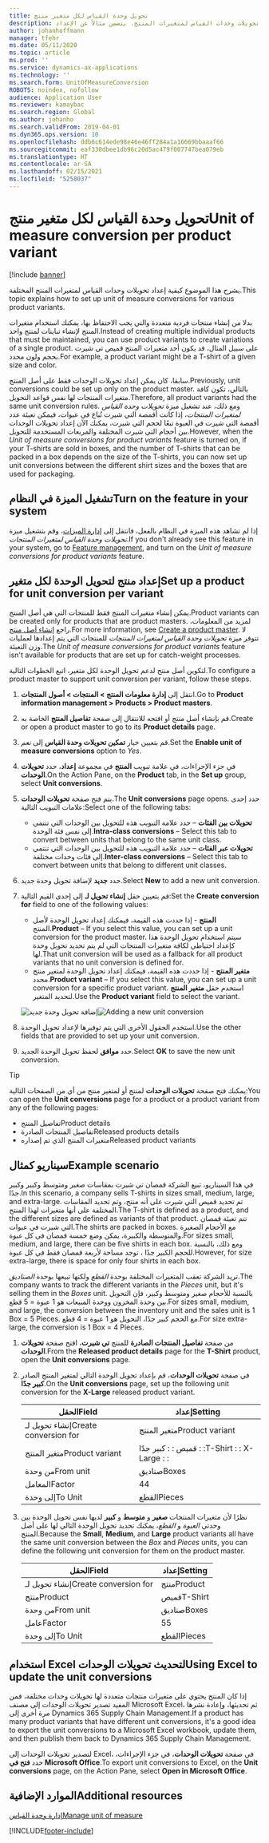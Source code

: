 ```yaml
---
title: تحويل وحدة القياس لكل متغير منتج
description: يشرح هذا الموضوع كيفية إعداد تحويلات وحدات القياس لمتغيرات المنتج. يتضمن مثالاً عن الإعداد.
author: johanhoffmann
manager: tfehr
ms.date: 05/11/2020
ms.topic: article
ms.prod: ''
ms.service: dynamics-ax-applications
ms.technology: ''
ms.search.form: UnitOfMeasureConversion
ROBOTS: noindex, nofollow
audience: Application User
ms.reviewer: kamaybac
ms.search.region: Global
ms.author: johanho
ms.search.validFrom: 2019-04-01
ms.dyn365.ops.version: 10
ms.openlocfilehash: ddb6c614ede98e46e46ff284a1a16669bbaaaf66
ms.sourcegitcommit: eaf330dbee1db96c20d5ac479f007747bea079eb
ms.translationtype: HT
ms.contentlocale: ar-SA
ms.lasthandoff: 02/15/2021
ms.locfileid: "5258037"
---
```

# <a name="unit-of-measure-conversion-per-product-variant"></a><span data-ttu-id="6be4d-104">تحويل وحدة القياس لكل متغير منتج</span><span class="sxs-lookup"><span data-stu-id="6be4d-104">Unit of measure conversion per product variant</span></span>

[!include [banner](../includes/banner.md)]

<span data-ttu-id="6be4d-105">يشرح هذا الموضوع كيفية إعداد تحويلات وحدات القياس لمتغيرات المنتج المختلفة.</span><span class="sxs-lookup"><span data-stu-id="6be4d-105">This topic explains how to set up unit of measure conversions for various product variants.</span></span>

<span data-ttu-id="6be4d-106">بدلا من إنشاء منتجات فردية متعددة والتي يجب الاحتفاظ بها، يمكنك استخدام متغيرات المنتج لإنشاء تباينات لمنتج واحد.</span><span class="sxs-lookup"><span data-stu-id="6be4d-106">Instead of creating multiple individual products that must be maintained, you can use product variants to create variations of a single product.</span></span> <span data-ttu-id="6be4d-107">على سبيل المثال، قد يكون أحد متغيرات المنتج قميص تي شيرت بحجم ولون محدد.</span><span class="sxs-lookup"><span data-stu-id="6be4d-107">For example, a product variant might be a T-shirt of a given size and color.</span></span>

<span data-ttu-id="6be4d-108">سابقا، كان يمكن إعداد تحويلات الوحدات فقط على أصل المنتج.</span><span class="sxs-lookup"><span data-stu-id="6be4d-108">Previously, unit conversions could be set up only on the product master.</span></span> <span data-ttu-id="6be4d-109">بالتالي، تكون كافة متغيرات المنتجات لها نفس قواعد التحويل.</span><span class="sxs-lookup"><span data-stu-id="6be4d-109">Therefore, all product variants had the same unit conversion rules.</span></span> <span data-ttu-id="6be4d-110">ومع ذلك، عند تشغيل ميزة *تحويلات وحدة القياس لمتغيرات المنتجات*، إذا كانت أقمصة التي شيرت تُباع في عبوات، فيمكن تعبئة عدد أقمصة التي شيرت في العبوة تبعًا لحجم التي شيرت، يمكنك الآن إعداد تحويلات الوحدات بين أحجام التي شيرت المختلفة والمربعات المستخدمة للتحويل.</span><span class="sxs-lookup"><span data-stu-id="6be4d-110">However, when the *Unit of measure conversions for product variants* feature is turned on, if your T-shirts are sold in boxes, and the number of T-shirts that can be packed in a box depends on the size of the T-shirts, you can now set up unit conversions between the different shirt sizes and the boxes that are used for packaging.</span></span>

## <a name="turn-on-the-feature-in-your-system"></a><span data-ttu-id="6be4d-111">تشغيل الميزة في النظام</span><span class="sxs-lookup"><span data-stu-id="6be4d-111">Turn on the feature in your system</span></span>

<span data-ttu-id="6be4d-112">إذا لم تشاهد هذه الميزة في النظام بالفعل، فانتقل إلى [إدارة الميزات](../../fin-ops-core/fin-ops/get-started/feature-management/feature-management-overview.md)، وقم بتشغيل ميزة *تحويلات وحدة القياس لمتغيرات المنتجات*.</span><span class="sxs-lookup"><span data-stu-id="6be4d-112">If you don't already see this feature in your system, go to [Feature management](../../fin-ops-core/fin-ops/get-started/feature-management/feature-management-overview.md), and turn on the *Unit of measure conversions for product variants* feature.</span></span>

## <a name="set-up-a-product-for-unit-conversion-per-variant"></a><span data-ttu-id="6be4d-113">إعداد منتج لتحويل الوحدة لكل متغير</span><span class="sxs-lookup"><span data-stu-id="6be4d-113">Set up a product for unit conversion per variant</span></span>

<span data-ttu-id="6be4d-114">يمكن إنشاء متغيرات المنتج فقط للمنتجات التي هي أصل المنتج.</span><span class="sxs-lookup"><span data-stu-id="6be4d-114">Product variants can be created only for products that are product masters.</span></span> <span data-ttu-id="6be4d-115">لمزيد من المعلومات، راجع [إنشاء أصل منتج](tasks/create-product-master.md).</span><span class="sxs-lookup"><span data-stu-id="6be4d-115">For more information, see [Create a product master](tasks/create-product-master.md).</span></span> <span data-ttu-id="6be4d-116">لا تتوفر ميزة *تحويلات وحدة القياس لمتغيرات المنتجات* للمنتجات التي يتم إعدادها لعمليات وزن التعبئة.</span><span class="sxs-lookup"><span data-stu-id="6be4d-116">The *Unit of measure conversions for product variants* feature isn't available for products that are set up for catch-weight processes.</span></span>

<span data-ttu-id="6be4d-117">لتكوين أصل منتج لدعم تحويل الوحدة لكل متغير، اتبع الخطوات التالية.</span><span class="sxs-lookup"><span data-stu-id="6be4d-117">To configure a product master to support unit conversion per variant, follow these steps.</span></span>

1. <span data-ttu-id="6be4d-118">‏‫انتقل إلى **إدارة معلومات المنتج‬ \> المنتجات \> أصول المنتجات‬‬**.</span><span class="sxs-lookup"><span data-stu-id="6be4d-118">Go to **Product information management \> Products \> Product masters**.</span></span>
1. <span data-ttu-id="6be4d-119">قم بإنشاء أصل منتج أو افتحه للانتقال إلى صفحة **تفاصيل المنتج** الخاصة به.</span><span class="sxs-lookup"><span data-stu-id="6be4d-119">Create or open a product master to go to its **Product details** page.</span></span>
1. <span data-ttu-id="6be4d-120">قم بتعيين خيار **تمكين تحويلات وحدة القياس** إلى *نعم*.</span><span class="sxs-lookup"><span data-stu-id="6be4d-120">Set the **Enable unit of measure conversions** option to *Yes*.</span></span>
1. <span data-ttu-id="6be4d-121">في جزء الإجراءات، في علامة تبويب **المنتج** في مجموعة **إعداد‬**، حدد **تحويلات الوحدات**.</span><span class="sxs-lookup"><span data-stu-id="6be4d-121">On the Action Pane, on the **Product** tab, in the **Set up** group, select **Unit conversions**.</span></span>
1. <span data-ttu-id="6be4d-122">يتم فتح صفحة **تحويلات الوحدات**.</span><span class="sxs-lookup"><span data-stu-id="6be4d-122">The **Unit conversions** page opens.</span></span> <span data-ttu-id="6be4d-123">حدد إحدى علامات التبويب التالية:</span><span class="sxs-lookup"><span data-stu-id="6be4d-123">Select one of the following tabs:</span></span>

    - <span data-ttu-id="6be4d-124">**تحويلات بين الفئات** – حدد علامة التبويب هذه للتحويل بين الوحدات التي تنتمي إلى نفس فئة الوحدة.</span><span class="sxs-lookup"><span data-stu-id="6be4d-124">**Intra-class conversions** – Select this tab to convert between units that belong to the same unit class.</span></span>
    - <span data-ttu-id="6be4d-125">**تحويلات عبر الفئات** – حدد علامة التبويب هذه للتحويل بين الوحدات التي تنتمي إلى فئات وحدات مختلفة.</span><span class="sxs-lookup"><span data-stu-id="6be4d-125">**Inter-class conversions** – Select this tab to convert between units that belong to different unit classes.</span></span>

1. <span data-ttu-id="6be4d-126">حدد **جديد** لإضافة تحويل وحدة جديد.</span><span class="sxs-lookup"><span data-stu-id="6be4d-126">Select **New** to add a new unit conversion.</span></span>
1. <span data-ttu-id="6be4d-127">قم بتعيين حقل **إنشاء تحويل لـ** إلى إحدى القيم التالية:</span><span class="sxs-lookup"><span data-stu-id="6be4d-127">Set the **Create conversion for** field to one of the following values:</span></span>

    - <span data-ttu-id="6be4d-128">**المنتج** - إذا حددت هذه القيمة، فيمكنك إعداد تحويل الوحدة لأصل المنتج.</span><span class="sxs-lookup"><span data-stu-id="6be4d-128">**Product** – If you select this value, you can set up a unit conversion for the product master.</span></span> <span data-ttu-id="6be4d-129">سيتم استخدام تحويل الوحدة هذا كإعداد احتياطي لكافة متغيرات المنتجات التي لم يتم تحديد تحويل وحدة لها.</span><span class="sxs-lookup"><span data-stu-id="6be4d-129">That unit conversion will be used as a fallback for all product variants that no unit conversion is defined for.</span></span>
    - <span data-ttu-id="6be4d-130">**متغير المنتج** - إذا حددت هذه القيمة، فيمكنك إعداد تحويل الوحدة لمتغير منتج محدد.</span><span class="sxs-lookup"><span data-stu-id="6be4d-130">**Product variant** – If you select this value, you can set up a unit conversion for a specific product variant.</span></span> <span data-ttu-id="6be4d-131">استخدم حقل **متغير المنتج** لتحديد المتغير.</span><span class="sxs-lookup"><span data-stu-id="6be4d-131">Use the **Product variant** field to select the variant.</span></span>

    <span data-ttu-id="6be4d-132">![إضافة تحويل وحدة جديد](media/uom-new-conversion.png "إضافة تحويل وحدة جديد")</span><span class="sxs-lookup"><span data-stu-id="6be4d-132">![Adding a new unit conversion](media/uom-new-conversion.png "Adding a new unit conversion")</span></span>

1. <span data-ttu-id="6be4d-133">استخدم الحقول الأخرى التي يتم توفيرها لإعداد تحويل الوحدة.</span><span class="sxs-lookup"><span data-stu-id="6be4d-133">Use the other fields that are provided to set up your unit conversion.</span></span>
1. <span data-ttu-id="6be4d-134">حدد **موافق** لحفظ تحويل الوحدة الجديد.</span><span class="sxs-lookup"><span data-stu-id="6be4d-134">Select **OK** to save the new unit conversion.</span></span>

> [!TIP]
> <span data-ttu-id="6be4d-135">يمكنك فتح صفحة **تحويلات الوحدات** لمنتج أو لمتغير منتج من أي من الصفحات التالية:</span><span class="sxs-lookup"><span data-stu-id="6be4d-135">You can open the **Unit conversions** page for a product or a product variant from any of the following pages:</span></span>
> 
> - <span data-ttu-id="6be4d-136">تفاصيل المنتج</span><span class="sxs-lookup"><span data-stu-id="6be4d-136">Product details</span></span>
> - <span data-ttu-id="6be4d-137">تفاصيل المنتجات الصادرة</span><span class="sxs-lookup"><span data-stu-id="6be4d-137">Released products details</span></span>
> - <span data-ttu-id="6be4d-138">متغيرات المنتج الذي تم إصداره</span><span class="sxs-lookup"><span data-stu-id="6be4d-138">Released product variants</span></span>

## <a name="example-scenario"></a><span data-ttu-id="6be4d-139">سيناريو كمثال</span><span class="sxs-lookup"><span data-stu-id="6be4d-139">Example scenario</span></span>

<span data-ttu-id="6be4d-140">في هذا السيناريو، تبيع الشركة قمصان تي شيرت بمقاسات صغير ومتوسط وكبير وكبير جدًا.</span><span class="sxs-lookup"><span data-stu-id="6be4d-140">In this scenario, a company sells T-shirts in sizes small, medium, large, and extra-large.</span></span> <span data-ttu-id="6be4d-141">تم تحديد قميص التي شيرت على أنه منتج، وتم تحديد المقاسات المختلفة على أنها متغيرات لهذا المنتج.</span><span class="sxs-lookup"><span data-stu-id="6be4d-141">The T-shirt is defined as a product, and the different sizes are defined as variants of that product.</span></span> <span data-ttu-id="6be4d-142">تتم تعبئة قمصان التي شيرت في عبوات.</span><span class="sxs-lookup"><span data-stu-id="6be4d-142">The shirts are packed in boxes.</span></span> <span data-ttu-id="6be4d-143">مع الأحجام الصغيرة والمتوسطة والكبيرة، يمكن وضع خمسة قمصان في كل عبوة.</span><span class="sxs-lookup"><span data-stu-id="6be4d-143">For sizes small, medium, and large, there can be five shirts in each box.</span></span> <span data-ttu-id="6be4d-144">ومع ذلك، بالنسبة للحجم الكبير جدًا ، توجد مساحة لأربعة قمصان فقط في كل عبوة.</span><span class="sxs-lookup"><span data-stu-id="6be4d-144">However, for size extra-large, there is space for only four shirts in each box.</span></span>

<span data-ttu-id="6be4d-145">تريد الشركة تعقب المتغيرات المختلفة بوحدة *القطع* ولكنها تبيعها بوحدة *الصناديق*.</span><span class="sxs-lookup"><span data-stu-id="6be4d-145">The company wants to track the different variants in the *Pieces* unit, but it's selling them in the *Boxes* unit.</span></span> <span data-ttu-id="6be4d-146">بالنسبة للأحجام صغير ومتوسط وكبير، فإن التحويل بين وحدة المخزون ووحدة المبيعات هو 1 عبوة = 5 قطع.</span><span class="sxs-lookup"><span data-stu-id="6be4d-146">For sizes small, medium, and large, the conversion between the inventory unit and the sales unit is 1 Box = 5 Pieces.</span></span> <span data-ttu-id="6be4d-147">مع الحجم كبير جدًا، التحويل هو 1 عبوة = 4 قطع.</span><span class="sxs-lookup"><span data-stu-id="6be4d-147">For size extra-large, the conversion is 1 Box = 4 Pieces.</span></span>

1. <span data-ttu-id="6be4d-148">من صفحة **تفاصيل المنتجات الصادرة** للمنتج **تي شيرت**، افتح صفحة **تحويلات الوحدات**.</span><span class="sxs-lookup"><span data-stu-id="6be4d-148">From the **Released product details** page for the **T-Shirt** product, open the **Unit conversions** page.</span></span>
1. <span data-ttu-id="6be4d-149">في صفحة **تحويلات الوحدات**، قم بإعداد تحويل الوحدة التالي لمتغير المنتج الصادر **كبير جدًا**.</span><span class="sxs-lookup"><span data-stu-id="6be4d-149">On the **Unit conversions** page, set up the following unit conversion for the **X-Large** released product variant.</span></span>

    | <span data-ttu-id="6be4d-150">الحقل</span><span class="sxs-lookup"><span data-stu-id="6be4d-150">Field</span></span>                 | <span data-ttu-id="6be4d-151">إعداد</span><span class="sxs-lookup"><span data-stu-id="6be4d-151">Setting</span></span>                 |
    |-----------------------|-------------------------|
    | <span data-ttu-id="6be4d-152">إنشاء تحويل لـ</span><span class="sxs-lookup"><span data-stu-id="6be4d-152">Create conversion for</span></span> | <span data-ttu-id="6be4d-153">متغير المنتج</span><span class="sxs-lookup"><span data-stu-id="6be4d-153">Product variant</span></span>         |
    | <span data-ttu-id="6be4d-154">متغير المنتج</span><span class="sxs-lookup"><span data-stu-id="6be4d-154">Product variant</span></span>       | <span data-ttu-id="6be4d-155">قميص : : كبير جدًا : :</span><span class="sxs-lookup"><span data-stu-id="6be4d-155">T-Shirt : : X-Large : :</span></span> |
    | <span data-ttu-id="6be4d-156">من وحدة</span><span class="sxs-lookup"><span data-stu-id="6be4d-156">From unit</span></span>             | <span data-ttu-id="6be4d-157">صناديق</span><span class="sxs-lookup"><span data-stu-id="6be4d-157">Boxes</span></span>                   |
    | <span data-ttu-id="6be4d-158">المعامل</span><span class="sxs-lookup"><span data-stu-id="6be4d-158">Factor</span></span>                | <span data-ttu-id="6be4d-159">4</span><span class="sxs-lookup"><span data-stu-id="6be4d-159">4</span></span>                       |
    | <span data-ttu-id="6be4d-160">إلى وحدة</span><span class="sxs-lookup"><span data-stu-id="6be4d-160">To Unit</span></span>               | <span data-ttu-id="6be4d-161">القطع</span><span class="sxs-lookup"><span data-stu-id="6be4d-161">Pieces</span></span>                  |

1. <span data-ttu-id="6be4d-162">نظرًا لأن متغيرات المنتجات **صغير** و **متوسط** و **كبير** لديها نفس تحويل الوحدة بين وحدتي *العبوة* و *القطع*، يمكنك تحديد تحويل الوحدة التالي لها على أصل المنتج.</span><span class="sxs-lookup"><span data-stu-id="6be4d-162">Because the **Small**, **Medium**, and **Large** product variants all have the same unit conversion between the *Box* and *Pieces* units, you can define the following unit conversion for them on the product master.</span></span>

    | <span data-ttu-id="6be4d-163">الحقل</span><span class="sxs-lookup"><span data-stu-id="6be4d-163">Field</span></span>                 | <span data-ttu-id="6be4d-164">إعداد</span><span class="sxs-lookup"><span data-stu-id="6be4d-164">Setting</span></span> |
    |-----------------------|---------|
    | <span data-ttu-id="6be4d-165">إنشاء تحويل لـ</span><span class="sxs-lookup"><span data-stu-id="6be4d-165">Create conversion for</span></span> | <span data-ttu-id="6be4d-166">منتج</span><span class="sxs-lookup"><span data-stu-id="6be4d-166">Product</span></span> |
    | <span data-ttu-id="6be4d-167">منتج</span><span class="sxs-lookup"><span data-stu-id="6be4d-167">Product</span></span>               | <span data-ttu-id="6be4d-168">قميص</span><span class="sxs-lookup"><span data-stu-id="6be4d-168">T-Shirt</span></span> |
    | <span data-ttu-id="6be4d-169">من وحدة</span><span class="sxs-lookup"><span data-stu-id="6be4d-169">From unit</span></span>             | <span data-ttu-id="6be4d-170">صناديق</span><span class="sxs-lookup"><span data-stu-id="6be4d-170">Boxes</span></span>   |
    | <span data-ttu-id="6be4d-171">عامل</span><span class="sxs-lookup"><span data-stu-id="6be4d-171">Factor</span></span>                | <span data-ttu-id="6be4d-172">5</span><span class="sxs-lookup"><span data-stu-id="6be4d-172">5</span></span>       |
    | <span data-ttu-id="6be4d-173">إلى وحدة</span><span class="sxs-lookup"><span data-stu-id="6be4d-173">To Unit</span></span>               | <span data-ttu-id="6be4d-174">القطع</span><span class="sxs-lookup"><span data-stu-id="6be4d-174">Pieces</span></span>  |

## <a name="using-excel-to-update-the-unit-conversions"></a><span data-ttu-id="6be4d-175">استخدام Excel لتحديث تحويلات الوحدات</span><span class="sxs-lookup"><span data-stu-id="6be4d-175">Using Excel to update the unit conversions</span></span>

<span data-ttu-id="6be4d-176">إذا كان المنتج يحتوي على متغيرات منتجات متعددة لها تحويلات وحدات مختلفة، فمن المفيد تصدير تحويلات الوحدات إلى مصنف Microsoft Excel، ثم تحديثها، وإعادة نشرها مرة أخرى إلى Dynamics 365 Supply Chain Management.</span><span class="sxs-lookup"><span data-stu-id="6be4d-176">If a product has many product variants that have different unit conversions, it's a good idea to export the unit conversions to a Microsoft Excel workbook, update them, and then publish them back to Dynamics 365 Supply Chain Management.</span></span>

<span data-ttu-id="6be4d-177">لتصدير تحويلات الوحدات إلى Excel، في صفحة **تحويلات الوحدات**، في جزء الإجراءات، حدد **فتح في Microsoft Office**.</span><span class="sxs-lookup"><span data-stu-id="6be4d-177">To export unit conversions to Excel, on the **Unit conversions** page, on the Action Pane, select **Open in Microsoft Office**.</span></span>

## <a name="additional-resources"></a><span data-ttu-id="6be4d-178">الموارد الإضافية</span><span class="sxs-lookup"><span data-stu-id="6be4d-178">Additional resources</span></span>

[<span data-ttu-id="6be4d-179">إدارة وحدة القياس</span><span class="sxs-lookup"><span data-stu-id="6be4d-179">Manage unit of measure</span></span>](tasks/manage-unit-measure.md)


[!INCLUDE[footer-include](../../includes/footer-banner.md)]